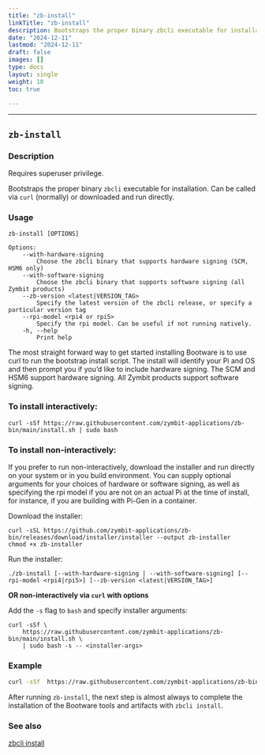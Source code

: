 ```yaml
---
title: "zb-install"
linkTitle: "zb-install"
description: Bootstraps the proper binary zbcli executable for installation
date: "2024-12-11"
lastmod: "2024-12-11"
draft: false
images: []
type: docs
layout: single
weight: 10
toc: true

---
```


-----

## `zb-install`

### Description

Requires superuser privilege.  

Bootstraps the proper binary `zbcli` executable for installation. Can be called via `curl` (normally) or downloaded and run directly.

### Usage

```
zb-install [OPTIONS]

Options:
    --with-hardware-signing
        Choose the zbcli binary that supports hardware signing (SCM, HSM6 only)
    --with-software-signing
        Choose the zbcli binary that supports software signing (all Zymbit products)
    --zb-version <latest|VERSION_TAG>
        Specify the latest version of the zbcli release, or specify a particular version tag
    --rpi-model <rpi4 or rpi5>
        Specify the rpi model. Can be useful if not running natively. 
    -h, --help
        Print help
```

The most straight forward way to get started installing Bootware is to use curl to run the bootstrap install script. The install will identify your Pi and OS and then prompt you if you’d like to include hardware signing. The SCM and HSM6 support hardware signing. All Zymbit products support software signing. 

### To install interactively:

```
curl -sSf https://raw.githubusercontent.com/zymbit-applications/zb-bin/main/install.sh | sudo bash
```

### To install non-interactively:

If you prefer to run non-interactively, download the installer and run directly on your system or in you build environment. You can supply optional arguments for your choices of hardware or software signing, as well as specifying the rpi model if you are not on an actual Pi at the time of install, for instance, if you are building with Pi-Gen in a container.

Download the installer:

```
curl -sSL https://github.com/zymbit-applications/zb-bin/releases/download/installer/installer --output zb-installer
chmod +x zb-installer
```

Run the installer:

```
./zb-install [--with-hardware-signing | --with-software-signing] [--rpi-model <rpi4|rpi5>] [--zb-version <latest|VERSION_TAG>]
```

**OR non-interactively via `curl` with options**

Add the `-s` flag to `bash` and specify installer arguments:
```
curl -sSf \
    https://raw.githubusercontent.com/zymbit-applications/zb-bin/main/install.sh \
    | sudo bash -s -- <installer-args>
```

### Example

```bash
curl -sSf  https://raw.githubusercontent.com/zymbit-applications/zb-bin/main/install.sh | sudo bash -s -- --rpi-model rpi4
```

After running `zb-install`, the next step is almost always to complete the installation of the Bootware tools and artifacts with `zbcli install`.

### See also

[zbcli install](../install)

